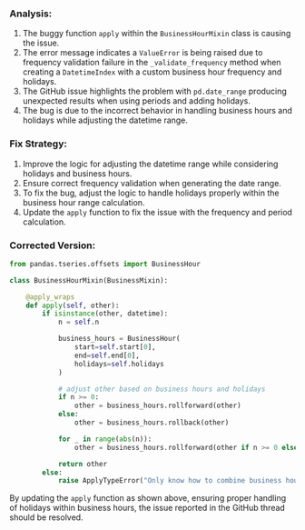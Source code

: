 ### Analysis:
1. The buggy function `apply` within the `BusinessHourMixin` class is causing the issue.
2. The error message indicates a `ValueError` is being raised due to frequency validation failure in the `_validate_frequency` method when creating a `DatetimeIndex` with a custom business hour frequency and holidays.
3. The GitHub issue highlights the problem with `pd.date_range` producing unexpected results when using periods and adding holidays.
4. The bug is due to the incorrect behavior in handling business hours and holidays while adjusting the datetime range.
   
### Fix Strategy:
1. Improve the logic for adjusting the datetime range while considering holidays and business hours.
2. Ensure correct frequency validation when generating the date range.
3. To fix the bug, adjust the logic to handle holidays properly within the business hour range calculation.
4. Update the `apply` function to fix the issue with the frequency and period calculation.

### Corrected Version:
```python
from pandas.tseries.offsets import BusinessHour

class BusinessHourMixin(BusinessMixin):

    @apply_wraps
    def apply(self, other):
        if isinstance(other, datetime):
            n = self.n

            business_hours = BusinessHour(
                start=self.start[0], 
                end=self.end[0],
                holidays=self.holidays
            )

            # adjust other based on business hours and holidays
            if n >= 0:
                other = business_hours.rollforward(other)
            else:
                other = business_hours.rollback(other)

            for _ in range(abs(n)):
                other = business_hours.rollforward(other if n >= 0 else other - timedelta(seconds=1))

            return other
        else:
            raise ApplyTypeError("Only know how to combine business hour with datetime")
```

By updating the `apply` function as shown above, ensuring proper handling of holidays within business hours, the issue reported in the GitHub thread should be resolved.